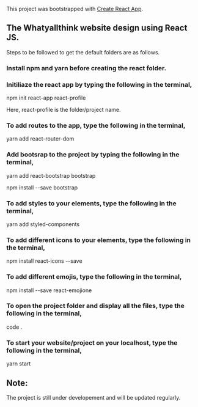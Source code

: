 This project was bootstrapped with [Create React App](https://github.com/facebook/create-react-app).

## The Whatyallthink website design using React JS.

Steps to be followed to get the default folders are as follows.

### Install npm and yarn before creating the react folder.

### Initiliaze the react app by typing the following in the terminal,
npm init react-app react-profile

Here, react-profile is the folder/project name.

### To add routes to the app, type the following in the terminal,
yarn add react-router-dom

### Add bootsrap to the project by typing the following in the terminal,
yarn add react-bootstrap bootstrap

npm install --save bootstrap

### To add styles to your elements, type the following in the terminal,
yarn add styled-components

### To add different icons to your elements, type the following in the terminal,
npm install react-icons --save

### To add different emojis, type the following in the terminal,
npm install --save react-emojione

### To open the project folder and display all the files, type the following in the terminal,
code .

### To start your website/project on your localhost, type the following in the terminal,
yarn start

## Note: 
The project is still under developement and will be updated regularly.
